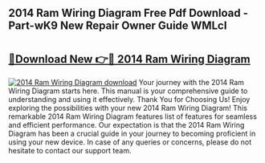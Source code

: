## 2014 Ram Wiring Diagram Free Pdf Download - Part-wK9 New Repair Owner Guide WMLcI

# <h2><a href="http://dfpwuks.blite.top/?on=2014+Ram+Wiring+Diagram">🔗Download New 👉🔴 2014 Ram Wiring Diagram</a></h2>

[![2014 Ram Wiring Diagram download](https://i.imgur.com/lujVjoI.png)](http://dfpwuks.blite.top/?on=2014+Ram+Wiring+Diagram)
Your journey with the 2014 Ram Wiring Diagram starts here. This manual is your comprehensive guide to understanding and using it effectively. Thank You for Choosing Us! Enjoy exploring the possibilities with your new 2014 Ram Wiring Diagram! This remarkable 2014 Ram Wiring Diagram features list of features for seamless and efficient performance. Our expectation is that the 2014 Ram Wiring Diagram has been a crucial guide in your journey to becoming proficient in using your new device. In case of any queries or concerns, please do not hesitate to contact our support team.
